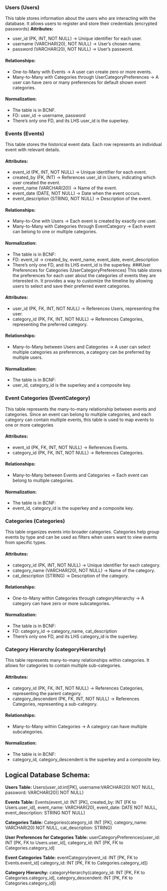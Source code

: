 ### Users (Users) ###
This table stores information about the users who are interacting with the database. It allows users to register and store their credentials (encrypted passwords)
**Attributes:**
  -  user_id (PK, INT, NOT NULL) → Unique identifier for each user.
  -  username (VARCHAR(20), NOT NULL) → User’s chosen name.
  -  password (VARCHAR(20), NOT NULL) → User’s password.
#### **Relationships:**
  -  One-to-Many with Events → A user can create zero or more events.
  -  Many-to-Many with Categories through UserCategoryPreferences → A user can have zero or many preferences for default shown event categories.
#### **Normalization:**
  -  The table is in BCNF.
  -  FD: user_id -> username, password
  -  There’s only one FD, and its LHS user_id is the superkey.
### Events (Events) ###
This table stores the historical event data. Each row represents an individual event with relevant details.
#### **Attributes:**
  -  event_id (PK, INT, NOT NULL) → Unique identifier for each event.
  -  created_by (FK, INT) → References user_id in Users, indicating which user created the event.
  -  event_name (VARCHAR(20)) → Name of the event.
  -  event_date (DATE, NOT NULL) → Date when the event occurs.
  -  event_description (STRING, NOT NULL) → Description of the event.
#### **Relationships:**
  -  Many-to-One with Users → Each event is created by exactly one user.
  -  Many-to-Many with Categories through EventCategory → Each event can belong to one or multiple categories.
#### **Normalization:**
  -  The table is in BCNF:
  -  FD: event_id -> created_by, event_name, event_date, event_description
  -  There’s only one FD, and its LHS event_id is the superkey.
###User Preferences for Categories (UserCategoryPreferences)
This table stores the preferences for each user about the categories of events they are interested in. It provides a way to customize the timeline by allowing users to select and save their preferred event categories.
#### **Attributes:**
  -  user_id (PK, FK, INT, NOT NULL) → References Users, representing the user.
  -  category_id (PK, FK, INT, NOT NULL) → References Categories, representing the preferred category.
#### **Relationships:**
  -  Many-to-Many between Users and Categories → A user can select multiple categories as preferences, a category can be preferred by multiple users.
#### **Normalization:**
  -  The table is in BCNF:
  -  user_id, category_id is the superkey and a composite key.
### Event Categories (EventCategory) ###
This table represents the many-to-many relationship between events and categories. Since an event can belong to multiple categories, and each category can contain multiple events, this table is used to map events to one or more categories
#### **Attributes:**
  -  event_id (PK, FK, INT, NOT NULL) → References Events.
  -  category_id (PK, FK, INT, NOT NULL) → References Categories.
#### **Relationships:**
  -  Many-to-Many between Events and Categories → Each event can belong to multiple categories.
#### **Normalization:**
  -  The table is in BCNF:
  -  event_id, category_id is the superkey and a composite key.
### Categories (Categories) ###
This table organizes events into broader categories. Categories help group events by type and can be used as filters when users want to view events from specific types.
#### **Attributes:**
  -  category_id (PK, INT, NOT NULL) → Unique identifier for each category.
  -  category_name (VARCHAR(20), NOT NULL) → Name of the category.
  -  cat_description (STRING) → Description of the category.
#### **Relationships:**
  -  One-to-Many within Categories through categoryHierarchy → A category can have zero or more subcategories.
#### **Normalization:**
  -  The table is in BCNF:
  -  FD: category_id -> category_name, cat_description
  -  There’s only one FD, and its LHS category_id is the superkey.
### Category Hierarchy (categoryHierarchy) ###
This table represents many-to-many relationships within categories. It allows for categories to contain multiple sub-categories.
#### **Attributes:**
  -  category_id (PK, FK, INT, NOT NULL) → References Categories, representing the parent category.
  -  category_descendent (PK, FK, INT, NOT NULL) → References Categories, representing a sub-category.
#### **Relationships:**
  -  Many-to-Many within Categories → A category can have multiple subcategories.
#### **Normalization:**
  -  The table is in BCNF:
  -  category_id, category_descendent is the superkey and a composite key.

## Logical Database Schema: ##
**Users Table:** 
Users(user_id:int[PK],
username:VARCHAR(20) NOT NULL,
password: VARCHAR(20)] NOT NULL)

**Events Table:**
Events(event_id: INT [PK],
	created_by: INT [FK to Users.user_id],
	event_name: VARCHAR(20),
	event_date: DATE NOT NULL,
	event_description: STRING NOT NULL)

**Categories Table:**
Categories(category_id: INT [PK],
	category_name: VARCHAR(20) NOT NULL,
	cat_description: STRING)

**User Preferences for Categories Table:**
userCategoryPreferences(user_id: INT [PK, FK to Users.user_id],
	category_id: INT [PK, FK to Categories.category_id]

**Event Categories Table:**
eventCategory(event_id: INT [PK, FK to Events.event_id]
category_id: INT [PK, FK to Categories.category_id])

**Category Hierarchy:**
categoryHierarchy(category_id: INT [PK, FK to Categories.category_id],
category_descendent: INT [PK, FK to Categories.category_id])

